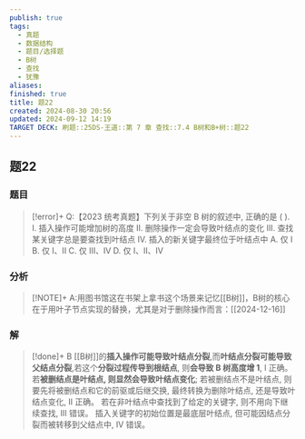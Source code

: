 ```yaml
---
publish: true
tags:
  - 真题
  - 数据结构
  - 题目/选择题
  - B树
  - 查找
  - 犹豫
aliases: 
finished: true
title: 题22
created: 2024-08-30 20:56
updated: 2024-09-12 14:19
TARGET DECK: 刷题::25DS-王道::第 7 章 查找::7.4 B树和B+树::题22
---
```

## 题22
### 题目
> [!error]+
> Q:【2023 统考真题】下列关于非空 B 树的叙述中, 正确的是 ( ).
> I. 插入操作可能增加树的高度
> II. 删除操作一定会导致叶结点的变化
> III. 查找某关键字总是要查找到叶结点
> IV. 插入的新关键字最终位于叶结点中
> A. 仅 I 
> B. 仅 I、II 
> C. 仅 III、IV
> D. 仅 I、II、IV
### 分析
> [!NOTE]+
> A:用图书馆这在书架上拿书这个场景来记忆[[B树]]，B树的核心在于用叶子节点实现的替换，尤其是对于删除操作而言：[[2024-12-16]]
### 解
> [!done]+
> B
> [[B树]]的**插入操作可能导致叶结点分裂**,而**叶结点分裂可能导致父结点分裂**,若这个**分裂过程传导到根结点**, 则**会导致 B 树高度增 1**, I 正确。
> 若**被删结点是叶结点, 则显然会导致叶结点变化**; 
> 若被删结点不是叶结点, 则要先将被删结点和它的前驱或后继交换, 最终转换为删除叶结点, 还是导致叶结点变化, II 正确。
> 若在非叶结点中查找到了给定的关键字, 则不用向下继续查找, III 错误。
> 插入关键字的初始位置是最底层叶结点, 但可能因结点分裂而被转移到父结点中, IV 错误。
<!--ID: 1726632849802-->